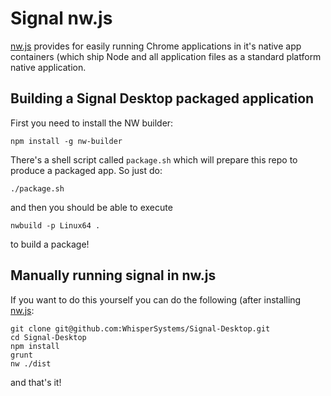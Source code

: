 # Signal nw.js

[nw.js](http://nwjs.io/) provides for easily running Chrome applications
in it's native app containers (which ship Node and all application files
as a standard platform native application.

## Building a Signal Desktop packaged application

First you need to install the NW builder:

```
npm install -g nw-builder
```

There's a shell script called `package.sh` which will prepare this repo to
produce a packaged app. So just do:

```
./package.sh
```

and then you should be able to execute

```
nwbuild -p Linux64 .
```

to build a package!

## Manually running signal in nw.js

If you want to do this yourself you can do the following (after installing
[nw.js](http://nwjs.io/):

```
git clone git@github.com:WhisperSystems/Signal-Desktop.git
cd Signal-Desktop
npm install
grunt
nw ./dist
```

and that's it!
